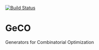[![Build Status](https://travis-ci.org/CharJon/GeCO.svg?branch=main)](https://travis-ci.org/CharJon/GeCO)

# GeCO
Generators for Combinatorial Optimization
